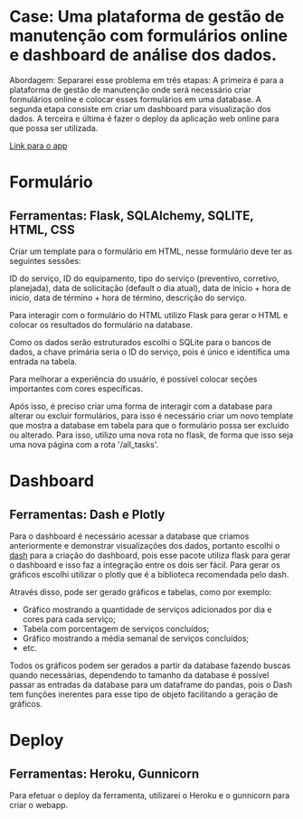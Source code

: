 # Case: Uma plataforma de gestão de manutenção com formulários online e dashboard de análise dos dados.

Abordagem: Separarei esse problema em três etapas: A primeira é para a plataforma de gestão de manutenção onde será necessário criar formulários online e colocar esses formulários em uma database. A segunda etapa consiste em criar um dashboard para visualização dos dados. A terceira e última é fazer o deploy da aplicação web online para que possa ser utilizada.

[Link para o app](https://gestao-modelo.herokuapp.com/)

# Formulário

## Ferramentas: Flask, SQLAlchemy, SQLITE, HTML, CSS

Criar um template para o formulário em HTML, nesse formulário deve ter as seguintes sessões:

ID do serviço, ID do equipamento, tipo do serviço (preventivo, corretivo, planejada), data de solicitação (default o dia atual), data de início + hora de inicio, data de término + hora de término, descrição do serviço.

Para interagir com o formulário do HTML utilizo Flask para gerar o HTML e colocar os resultados do formulário na database. 

Como os dados serão estruturados escolhi o SQLite para o bancos de dados, a chave primária seria o ID do serviço, pois é único e identifica uma entrada na tabela.

Para melhorar a experiência do usuário, é possível colocar seções importantes com cores específicas.  

Após isso, é preciso criar uma forma de interagir com a database para alterar ou excluir formulários, para isso é necessário criar um novo template que mostra a database em tabela para que o formulário possa ser excluído ou alterado. Para isso, utilizo uma nova rota no flask, de forma que isso seja uma nova página com a rota '/all_tasks'.

# Dashboard

## Ferramentas: Dash e Plotly

Para o dashboard é necessário acessar a database que criamos anteriormente e demonstrar visualizações dos dados, portanto escolhi o [dash](http://dash.plotly.com/) para a criação do dashboard, pois esse pacote utiliza flask para gerar o dashboard e isso faz a integração entre os dois ser fácil. Para gerar os gráficos escolhi utilizar o plotly que é a biblioteca recomendada pelo dash.

Através disso, pode ser gerado gráficos e tabelas, como por exemplo:

- Gráfico mostrando a quantidade de serviços adicionados por dia e cores para cada serviço;
- Tabela com porcentagem de serviços concluídos;
- Gráfico mostrando a média semanal de serviços concluídos;
- etc.

Todos os gráficos podem ser gerados a partir da database fazendo buscas quando necessárias, dependendo to tamanho da database é possível passar as entradas da database para um dataframe do pandas, pois o Dash tem funções inerentes para esse tipo de objeto facilitando a geração de gráficos.

# Deploy

## Ferramentas: Heroku, Gunnicorn

Para efetuar o deploy da ferramenta, utilizarei o Heroku e o gunnicorn para criar o webapp.
